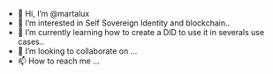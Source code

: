 - 👋 Hi, I’m @martalux
- 👀 I’m interested in Self Sovereign Identity and blockchain..
- 🌱 I’m currently learning how to create a DID to use it in severals use cases..
- 💞️ I’m looking to collaborate on ...
- 📫 How to reach me ...

<!---
martalux/martalux is a ✨ special ✨ repository because its `README.md` (this file) appears on your GitHub profile.
You can click the Preview link to take a look at your changes.
--->
